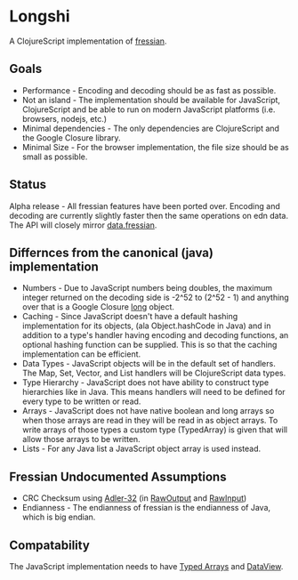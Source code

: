 # Longshi

A ClojureScript implementation of [fressian](https://github.com/Datomic/fressian).

## Goals
* Performance - Encoding and decoding should be as fast as possible.
* Not an island - The implementation should be available for JavaScript, ClojureScript and be able to run on modern JavaScript platforms (i.e. browsers, nodejs, etc.)
* Minimal dependencies - The only dependencies are ClojureScript and the Google Closure library.
* Minimal Size - For the browser implementation, the file size should be as small as possible.

## Status
Alpha release - All fressian features have been ported over.  Encoding and decoding are currently slightly faster then the same operations on edn data.  The API will closely mirror [data.fressian](https://github.com/clojure/data.fressian).

## Differnces from the canonical (java) implementation
* Numbers - Due to JavaScript numbers being doubles, the maximum integer returned on the decoding side is -2^52 to (2^52 - 1) and anything over that is a Google Closure [long](http://docs.closure-library.googlecode.com/git/class_goog_math_Long.html) object.
* Caching - Since JavaScript doesn't have a default hashing implementation for its objects, (ala Object.hashCode in Java) and in addition to a type's handler having encoding and decoding functions, an optional hashing function can be supplied.  This is so that the caching implementation can be efficient.
* Data Types - JavaScript objects will be in the default set of handlers.  The Map, Set, Vector, and List handlers will be ClojureScript data types.
* Type Hierarchy - JavaScript does not have ability to construct type hierarchies like in Java.  This means handlers will need to be defined for every type to be written or read.
* Arrays - JavaScript does not have native boolean and long arrays so when those arrays are read in they will be read in as object arrays.  To write arrays of those types a custom type (TypedArray) is given that will allow those arrays to be written.
* Lists - For any Java list a JavaScript object array is used instead.

## Fressian Undocumented Assumptions
* CRC Checksum using [Adler-32](http://en.wikipedia.org/wiki/Adler-32) (in [RawOutput](https://github.com/Datomic/fressian/blob/master/src/org/fressian/impl/RawOutput.java) and [RawInput](https://github.com/Datomic/fressian/blob/master/src/org/fressian/impl/RawInput.java))
* Endianness - The endianness of fressian is the endianness of Java, which is big endian.

## Compatability
The JavaScript implementation needs to have [Typed Arrays](https://developer.mozilla.org/en-US/docs/Web/JavaScript/Typed_arrays) and [DataView](https://developer.mozilla.org/en-US/docs/Web/API/DataView).
